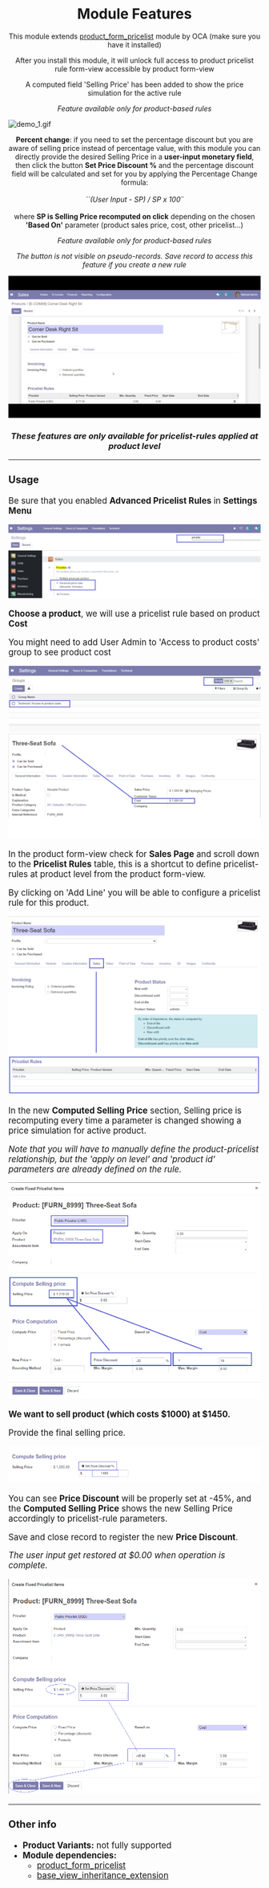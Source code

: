 <div style="text-align:center;">
<h1>Module Features</h1>

This module extends <a href="https://github.com/OCA/product-attribute/tree/14.0/product_form_pricelist">product_form_pricelist</a>
module by OCA (make sure you have it installed)

After you install this module, it will unlock full access to product pricelist rule 
form-view accessible by product form-view


A computed field 'Selling Price' has been added to show the price simulation for the active rule

<i>Feature available only for product-based rules</i>
</div>

![demo_1.gif](static%2Fdescription%2Fdemo_1.gif)

<div style="text-align:center;">
<b>Percent change</b>: if you need to set the percentage discount but you are aware of selling price
instead of
percentage value,
with this module you can directly provide the desired Selling Price in a <b>user-input monetary
field</b>,
then click the button <b>Set Price Discount %</b> and the percentage discount field will be calculated
and
set for you by applying the Percentage Change formula:<br/>
<br/>
<div style="text-align:center;">
    <i>``(User Input - SP) / SP x 100´´</i>
</div>
<br/>
where <b>SP is Selling Price recomputed on click</b> depending on the chosen <b>'Based On'</b>
parameter (product sales price, cost, other pricelist...)


<i>Feature available only for product-based rules</i>

<i>The button is not visible on pseudo-records. Save record to access this feature if you create a new rule</i>
</div>

![demo_2.gif](static%2Fdescription%2Fdemo_2.gif)

<div style="text-align:center;"><h3><i>These features are only available for pricelist-rules applied at product level </i></h3></div>

**************
<div style="font-size: 1.2em;">


<h3>Usage</h3>
<p>Be sure that you enabled <b>Advanced Pricelist Rules</b> in <b>Settings Menu</b></p>

![image](static/description/settings_1.png)

<p><b>Choose a product</b>, we will use a pricelist rule based on product <b>Cost</b></p>
<p>You might need to add User Admin to 'Access to product costs' group to see product cost</p>

![image](static/description/settings_2.png)
![image](static/description/workflow_1.png)

<p>In the product form-view check for <b>Sales Page</b> and scroll down to the <b>Pricelist Rules</b> table,
this is a shortcut to define pricelist-rules at product level from the product form-view.
<br/>
<p>By clicking on 'Add Line'
you will be able to configure a pricelist rule for this product.</p>

![image](static/description/workflow_2.png)

<p>In the new <b>Computed Selling Price</b> section, Selling price is recomputing
every time a parameter is changed showing a price simulation for active product.</p>
<i>Note that you will have to manually define the product-pricelist relationship, but the 'apply on
level' and
'product id' parameters are already defined on the rule.</i>
<br/>

![image](static/description/workflow_3.png)

<b>We want to sell product (which costs $1000) at $1450.
</b>
<p>Provide the final selling price.</p>

![image](static/description/workflow_4.png)

<p>You can see <b>Price Discount</b> will be properly set at -45%, and the <b>Computed Selling Price</b>
shows the new Selling Price accordingly to pricelist-rule parameters.</p>
<p>Save and close record to register the new <b>Price Discount</b>.</p>
<i>The user input get restored at $0.00 when operation is complete.
</i>
<br/>

![image](static/description/workflow_5.png)

</div>

**************

<div style="font-size: 1.2em;">


<h3>Other info</h3>

 
* <b>Product Variants:</b> not fully supported
* <b>Module dependencies:</b> 
  * <a href="https://github.com/OCA/product-attribute/tree/14.0/product_form_pricelist">product_form_pricelist</a>
  * <a href="https://github.com/OCA/server-tools/tree/14.0/base_view_inheritance_extension">base_view_inheritance_extension</a>
</div>
